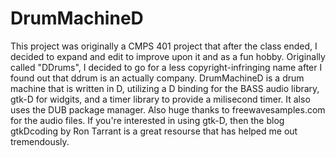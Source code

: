 # DrumMachineD
This project was originally a CMPS 401 project that after the class ended, I decided to expand and edit to improve upon it and as a fun hobby.
Originally called "DDrums", I decided to go for a less copyright-infringing name after I found out that ddrum is an actually company. 
DrumMachineD is a drum machine that is written in D, utilizing a D binding for the BASS audio library, gtk-D for widgits, and a timer library to provide a milisecond timer. It also uses the DUB package manager. 
Also huge thanks to freewavesamples.com for the audio files.
If you're interested in using gtk-D, then the blog gtkDcoding by Ron Tarrant is a great resourse that has helped me out tremendously.
